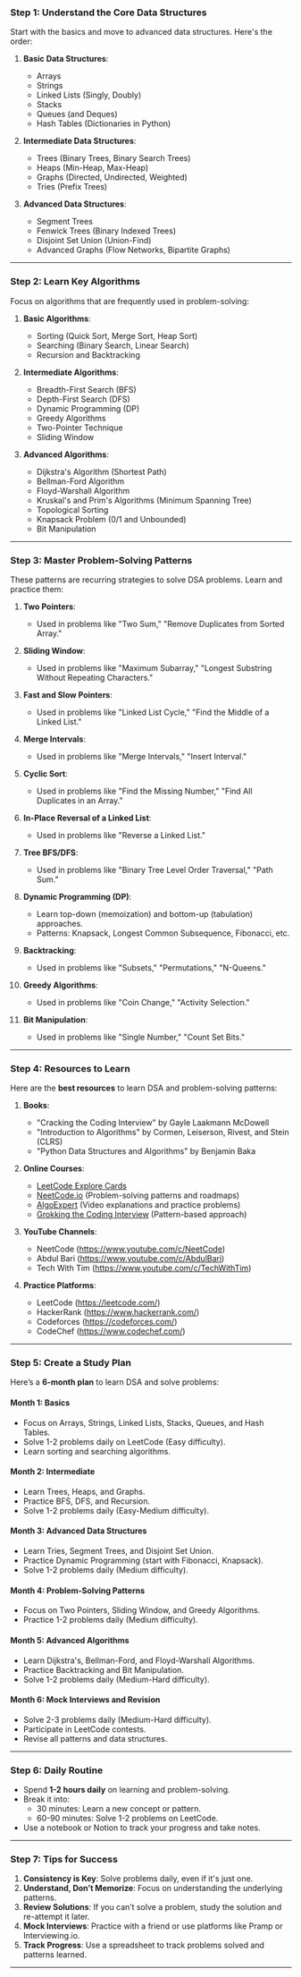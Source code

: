 ### **Step 1: Understand the Core Data Structures**
Start with the basics and move to advanced data structures. Here's the order:

1. **Basic Data Structures**:
   - Arrays
   - Strings
   - Linked Lists (Singly, Doubly)
   - Stacks
   - Queues (and Deques)
   - Hash Tables (Dictionaries in Python)

2. **Intermediate Data Structures**:
   - Trees (Binary Trees, Binary Search Trees)
   - Heaps (Min-Heap, Max-Heap)
   - Graphs (Directed, Undirected, Weighted)
   - Tries (Prefix Trees)

3. **Advanced Data Structures**:
   - Segment Trees
   - Fenwick Trees (Binary Indexed Trees)
   - Disjoint Set Union (Union-Find)
   - Advanced Graphs (Flow Networks, Bipartite Graphs)

---

### **Step 2: Learn Key Algorithms**
Focus on algorithms that are frequently used in problem-solving:

1. **Basic Algorithms**:
   - Sorting (Quick Sort, Merge Sort, Heap Sort)
   - Searching (Binary Search, Linear Search)
   - Recursion and Backtracking

2. **Intermediate Algorithms**:
   - Breadth-First Search (BFS)
   - Depth-First Search (DFS)
   - Dynamic Programming (DP)
   - Greedy Algorithms
   - Two-Pointer Technique
   - Sliding Window

3. **Advanced Algorithms**:
   - Dijkstra's Algorithm (Shortest Path)
   - Bellman-Ford Algorithm
   - Floyd-Warshall Algorithm
   - Kruskal's and Prim's Algorithms (Minimum Spanning Tree)
   - Topological Sorting
   - Knapsack Problem (0/1 and Unbounded)
   - Bit Manipulation

---

### **Step 3: Master Problem-Solving Patterns**
These patterns are recurring strategies to solve DSA problems. Learn and practice them:

1. **Two Pointers**:
   - Used in problems like "Two Sum," "Remove Duplicates from Sorted Array."

2. **Sliding Window**:
   - Used in problems like "Maximum Subarray," "Longest Substring Without Repeating Characters."

3. **Fast and Slow Pointers**:
   - Used in problems like "Linked List Cycle," "Find the Middle of a Linked List."

4. **Merge Intervals**:
   - Used in problems like "Merge Intervals," "Insert Interval."

5. **Cyclic Sort**:
   - Used in problems like "Find the Missing Number," "Find All Duplicates in an Array."

6. **In-Place Reversal of a Linked List**:
   - Used in problems like "Reverse a Linked List."

7. **Tree BFS/DFS**:
   - Used in problems like "Binary Tree Level Order Traversal," "Path Sum."

8. **Dynamic Programming (DP)**:
   - Learn top-down (memoization) and bottom-up (tabulation) approaches.
   - Patterns: Knapsack, Longest Common Subsequence, Fibonacci, etc.

9. **Backtracking**:
   - Used in problems like "Subsets," "Permutations," "N-Queens."

10. **Greedy Algorithms**:
    - Used in problems like "Coin Change," "Activity Selection."

11. **Bit Manipulation**:
    - Used in problems like "Single Number," "Count Set Bits."

---

### **Step 4: Resources to Learn**
Here are the **best resources** to learn DSA and problem-solving patterns:

1. **Books**:
   - "Cracking the Coding Interview" by Gayle Laakmann McDowell
   - "Introduction to Algorithms" by Cormen, Leiserson, Rivest, and Stein (CLRS)
   - "Python Data Structures and Algorithms" by Benjamin Baka

2. **Online Courses**:
   - [LeetCode Explore Cards](https://leetcode.com/explore/)
   - [NeetCode.io](https://neetcode.io/) (Problem-solving patterns and roadmaps)
   - [AlgoExpert](https://www.algoexpert.io/) (Video explanations and practice problems)
   - [Grokking the Coding Interview](https://www.educative.io/courses/grokking-the-coding-interview) (Pattern-based approach)

3. **YouTube Channels**:
   - NeetCode (https://www.youtube.com/c/NeetCode)
   - Abdul Bari (https://www.youtube.com/c/AbdulBari)
   - Tech With Tim (https://www.youtube.com/c/TechWithTim)

4. **Practice Platforms**:
   - LeetCode (https://leetcode.com/)
   - HackerRank (https://www.hackerrank.com/)
   - Codeforces (https://codeforces.com/)
   - CodeChef (https://www.codechef.com/)

---

### **Step 5: Create a Study Plan**
Here’s a **6-month plan** to learn DSA and solve problems:

#### **Month 1: Basics**
- Focus on Arrays, Strings, Linked Lists, Stacks, Queues, and Hash Tables.
- Solve 1-2 problems daily on LeetCode (Easy difficulty).
- Learn sorting and searching algorithms.

#### **Month 2: Intermediate**
- Learn Trees, Heaps, and Graphs.
- Practice BFS, DFS, and Recursion.
- Solve 1-2 problems daily (Easy-Medium difficulty).

#### **Month 3: Advanced Data Structures**
- Learn Tries, Segment Trees, and Disjoint Set Union.
- Practice Dynamic Programming (start with Fibonacci, Knapsack).
- Solve 1-2 problems daily (Medium difficulty).

#### **Month 4: Problem-Solving Patterns**
- Focus on Two Pointers, Sliding Window, and Greedy Algorithms.
- Practice 1-2 problems daily (Medium difficulty).

#### **Month 5: Advanced Algorithms**
- Learn Dijkstra's, Bellman-Ford, and Floyd-Warshall Algorithms.
- Practice Backtracking and Bit Manipulation.
- Solve 1-2 problems daily (Medium-Hard difficulty).

#### **Month 6: Mock Interviews and Revision**
- Solve 2-3 problems daily (Medium-Hard difficulty).
- Participate in LeetCode contests.
- Revise all patterns and data structures.

---

### **Step 6: Daily Routine**
- Spend **1-2 hours daily** on learning and problem-solving.
- Break it into:
  - 30 minutes: Learn a new concept or pattern.
  - 60-90 minutes: Solve 1-2 problems on LeetCode.
- Use a notebook or Notion to track your progress and take notes.

---

### **Step 7: Tips for Success**
1. **Consistency is Key**: Solve problems daily, even if it's just one.
2. **Understand, Don’t Memorize**: Focus on understanding the underlying patterns.
3. **Review Solutions**: If you can’t solve a problem, study the solution and re-attempt it later.
4. **Mock Interviews**: Practice with a friend or use platforms like Pramp or Interviewing.io.
5. **Track Progress**: Use a spreadsheet to track problems solved and patterns learned.

---
